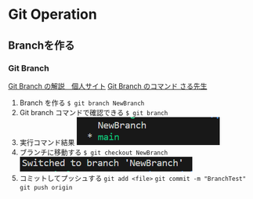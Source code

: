 # Git Operation 
## Branchを作る 
### Git Branch 
[Git Branch の解説　個人サイト](https://codelikes.com/git-branch/)
[Git Branch のコマンド さる先生](https://backlog.com/ja/git-tutorial/stepup/07/)

1. Branch を作る
   `$ git branch NewBranch`
2. Git branch コマンドで確認できる
   `$ git branch`
3. 実行コマンド結果
   ![Alt text](image-2.png)
4. ブランチに移動する
   `$ git checkout NewBranch` 
   ![Alt text](image-3.png)
5. コミットしてプッシュする
   `git add <file>`
   `git commit -m "BranchTest"`
   `git push origin`
